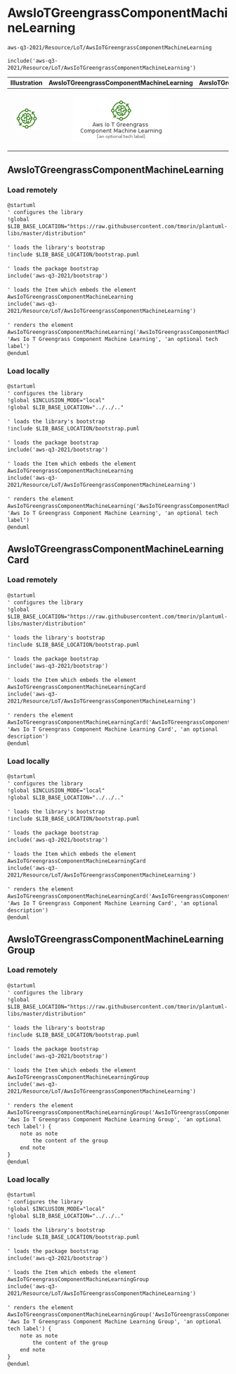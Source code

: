 # AwsIoTGreengrassComponentMachineLearning


```text
aws-q3-2021/Resource/LoT/AwsIoTGreengrassComponentMachineLearning
```

```text
include('aws-q3-2021/Resource/LoT/AwsIoTGreengrassComponentMachineLearning')
```



| Illustration | AwsIoTGreengrassComponentMachineLearning | AwsIoTGreengrassComponentMachineLearningCard | AwsIoTGreengrassComponentMachineLearningGroup |
| :---: | :---: | :---: | :---: |
| ![illustration for Illustration](../../../aws-q3-2021/Resource/LoT/AwsIoTGreengrassComponentMachineLearning.png) | ![illustration for AwsIoTGreengrassComponentMachineLearning](../../../aws-q3-2021/Resource/LoT/AwsIoTGreengrassComponentMachineLearning.Local.png) | ![illustration for AwsIoTGreengrassComponentMachineLearningCard](../../../aws-q3-2021/Resource/LoT/AwsIoTGreengrassComponentMachineLearningCard.Local.png) | ![illustration for AwsIoTGreengrassComponentMachineLearningGroup](../../../aws-q3-2021/Resource/LoT/AwsIoTGreengrassComponentMachineLearningGroup.Local.png) |




## AwsIoTGreengrassComponentMachineLearning

### Load remotely
```plantuml
@startuml
' configures the library
!global $LIB_BASE_LOCATION="https://raw.githubusercontent.com/tmorin/plantuml-libs/master/distribution"

' loads the library's bootstrap
!include $LIB_BASE_LOCATION/bootstrap.puml

' loads the package bootstrap
include('aws-q3-2021/bootstrap')

' loads the Item which embeds the element AwsIoTGreengrassComponentMachineLearning
include('aws-q3-2021/Resource/LoT/AwsIoTGreengrassComponentMachineLearning')

' renders the element
AwsIoTGreengrassComponentMachineLearning('AwsIoTGreengrassComponentMachineLearning', 'Aws Io T Greengrass Component Machine Learning', 'an optional tech label')
@enduml
```

### Load locally
```plantuml
@startuml
' configures the library
!global $INCLUSION_MODE="local"
!global $LIB_BASE_LOCATION="../../.."

' loads the library's bootstrap
!include $LIB_BASE_LOCATION/bootstrap.puml

' loads the package bootstrap
include('aws-q3-2021/bootstrap')

' loads the Item which embeds the element AwsIoTGreengrassComponentMachineLearning
include('aws-q3-2021/Resource/LoT/AwsIoTGreengrassComponentMachineLearning')

' renders the element
AwsIoTGreengrassComponentMachineLearning('AwsIoTGreengrassComponentMachineLearning', 'Aws Io T Greengrass Component Machine Learning', 'an optional tech label')
@enduml
```

## AwsIoTGreengrassComponentMachineLearningCard

### Load remotely
```plantuml
@startuml
' configures the library
!global $LIB_BASE_LOCATION="https://raw.githubusercontent.com/tmorin/plantuml-libs/master/distribution"

' loads the library's bootstrap
!include $LIB_BASE_LOCATION/bootstrap.puml

' loads the package bootstrap
include('aws-q3-2021/bootstrap')

' loads the Item which embeds the element AwsIoTGreengrassComponentMachineLearningCard
include('aws-q3-2021/Resource/LoT/AwsIoTGreengrassComponentMachineLearning')

' renders the element
AwsIoTGreengrassComponentMachineLearningCard('AwsIoTGreengrassComponentMachineLearningCard', 'Aws Io T Greengrass Component Machine Learning Card', 'an optional description')
@enduml
```

### Load locally
```plantuml
@startuml
' configures the library
!global $INCLUSION_MODE="local"
!global $LIB_BASE_LOCATION="../../.."

' loads the library's bootstrap
!include $LIB_BASE_LOCATION/bootstrap.puml

' loads the package bootstrap
include('aws-q3-2021/bootstrap')

' loads the Item which embeds the element AwsIoTGreengrassComponentMachineLearningCard
include('aws-q3-2021/Resource/LoT/AwsIoTGreengrassComponentMachineLearning')

' renders the element
AwsIoTGreengrassComponentMachineLearningCard('AwsIoTGreengrassComponentMachineLearningCard', 'Aws Io T Greengrass Component Machine Learning Card', 'an optional description')
@enduml
```

## AwsIoTGreengrassComponentMachineLearningGroup

### Load remotely
```plantuml
@startuml
' configures the library
!global $LIB_BASE_LOCATION="https://raw.githubusercontent.com/tmorin/plantuml-libs/master/distribution"

' loads the library's bootstrap
!include $LIB_BASE_LOCATION/bootstrap.puml

' loads the package bootstrap
include('aws-q3-2021/bootstrap')

' loads the Item which embeds the element AwsIoTGreengrassComponentMachineLearningGroup
include('aws-q3-2021/Resource/LoT/AwsIoTGreengrassComponentMachineLearning')

' renders the element
AwsIoTGreengrassComponentMachineLearningGroup('AwsIoTGreengrassComponentMachineLearningGroup', 'Aws Io T Greengrass Component Machine Learning Group', 'an optional tech label') {
    note as note
        the content of the group
    end note
}
@enduml
```

### Load locally
```plantuml
@startuml
' configures the library
!global $INCLUSION_MODE="local"
!global $LIB_BASE_LOCATION="../../.."

' loads the library's bootstrap
!include $LIB_BASE_LOCATION/bootstrap.puml

' loads the package bootstrap
include('aws-q3-2021/bootstrap')

' loads the Item which embeds the element AwsIoTGreengrassComponentMachineLearningGroup
include('aws-q3-2021/Resource/LoT/AwsIoTGreengrassComponentMachineLearning')

' renders the element
AwsIoTGreengrassComponentMachineLearningGroup('AwsIoTGreengrassComponentMachineLearningGroup', 'Aws Io T Greengrass Component Machine Learning Group', 'an optional tech label') {
    note as note
        the content of the group
    end note
}
@enduml
```

